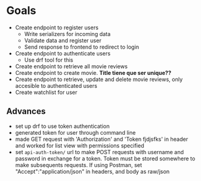 # Goals
* Create endpoint to register users
    * Write serializers for incoming data
    * Validate data and register user
    * Send response to frontend to redirect to login
* Create endpoint to authenticate users
    * Use drf tool for this
* Create endpoint to retrieve all movie reviews 
* Create endpoint to create movie. **Title tiene que ser unique??**
* Create endpoint to retrieve, update and delete movie reviews, only accesible to authenticated users
* Create watchlist for user

## Advances

- set up drf to use token authentication
- generated token for user through command line 
- made GET request with 'Authorization' and 'Token fjdjsfks' in header and worked for list view with permissions specified
- set `api-auth-token/` url to make POST requests with username and password in exchange for a token. Token must be stored somewhere to make subsequents requests. If using Postman, set "Accept":"application/json" in headers, and body as raw/json